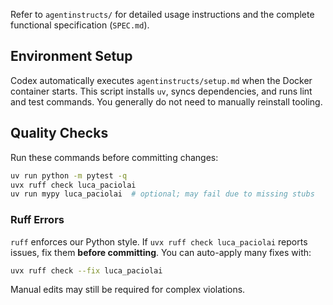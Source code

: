 Refer to `agentinstructs/` for detailed usage instructions and the complete functional specification (`SPEC.md`).

## Environment Setup
Codex automatically executes `agentinstructs/setup.md` when the Docker container starts. This script installs `uv`, syncs dependencies, and runs lint and test commands. You generally do not need to manually reinstall tooling.

## Quality Checks
Run these commands before committing changes:

```bash
uv run python -m pytest -q
uvx ruff check luca_paciolai
uv run mypy luca_paciolai  # optional; may fail due to missing stubs
```

### Ruff Errors
`ruff` enforces our Python style. If `uvx ruff check luca_paciolai` reports
issues, fix them **before committing**. You can auto-apply many fixes with:

```bash
uvx ruff check --fix luca_paciolai
```
Manual edits may still be required for complex violations.
